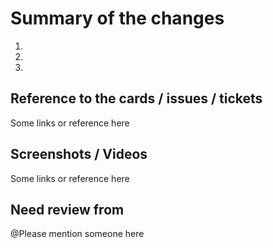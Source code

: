 # Summary of the changes

<!-- highlight the main point of the proposed changes -->

1.
2.
3.

## Reference to the cards / issues / tickets

<!-- eg: insert the links or the reference photos / images here -->
<!-- eg: https://github.com/lava-x/react-native-skeleton/pull/30 -->

Some links or reference here

## Screenshots / Videos

<!-- insert app screenshots here -->

Some links or reference here

## Need review from

<!-- insert the person you wish to mention here -->
<!-- eg: @mentionPersonA -->

@Please mention someone here
